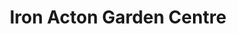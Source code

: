 ---
title: "Iron Acton Garden Centre"
url: /bristol/iron-acton-garden-centre/
shop: garden centre
---